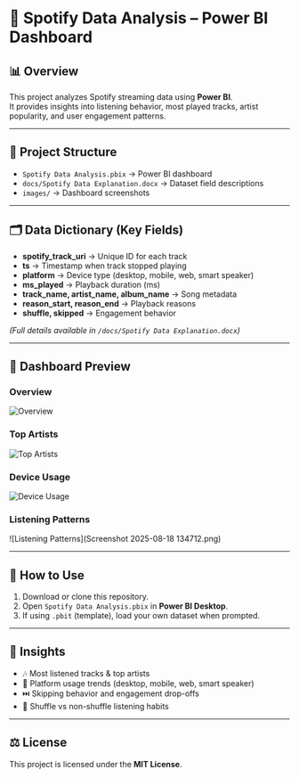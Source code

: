 # 🎵 Spotify Data Analysis – Power BI Dashboard

## 📊 Overview
This project analyzes Spotify streaming data using **Power BI**.  
It provides insights into listening behavior, most played tracks, artist popularity, and user engagement patterns.

---

## 📁 Project Structure
- `Spotify Data Analysis.pbix` → Power BI dashboard  
- `docs/Spotify Data Explanation.docx` → Dataset field descriptions  
- `images/` → Dashboard screenshots  

---

## 🗂️ Data Dictionary (Key Fields)
- **spotify_track_uri** → Unique ID for each track  
- **ts** → Timestamp when track stopped playing  
- **platform** → Device type (desktop, mobile, web, smart speaker)  
- **ms_played** → Playback duration (ms)  
- **track_name, artist_name, album_name** → Song metadata  
- **reason_start, reason_end** → Playback reasons  
- **shuffle, skipped** → Engagement behavior  

*(Full details available in `/docs/Spotify Data Explanation.docx`)*  

---

## 📸 Dashboard Preview

### Overview  
![Overview](images/dashboard_overview.png)

### Top Artists  
![Top Artists](images/top_artists.png)

### Device Usage  
![Device Usage]([images/device_usage.png](https://github.com/AbishekP-28/Spotify-Data-Analysis/blob/main/images/Screenshot%202025-08-18%20134820.png))

### Listening Patterns  
![Listening Patterns](Screenshot 2025-08-18 134712.png)

---

## 🚀 How to Use
1. Download or clone this repository.  
2. Open `Spotify Data Analysis.pbix` in **Power BI Desktop**.  
3. If using `.pbit` (template), load your own dataset when prompted.  

---

## 📌 Insights
- 🎶 Most listened tracks & top artists  
- 📱 Platform usage trends (desktop, mobile, web, smart speaker)  
- ⏭️ Skipping behavior and engagement drop-offs  
- 🔀 Shuffle vs non-shuffle listening habits  

---

## ⚖️ License
This project is licensed under the **MIT License**.
